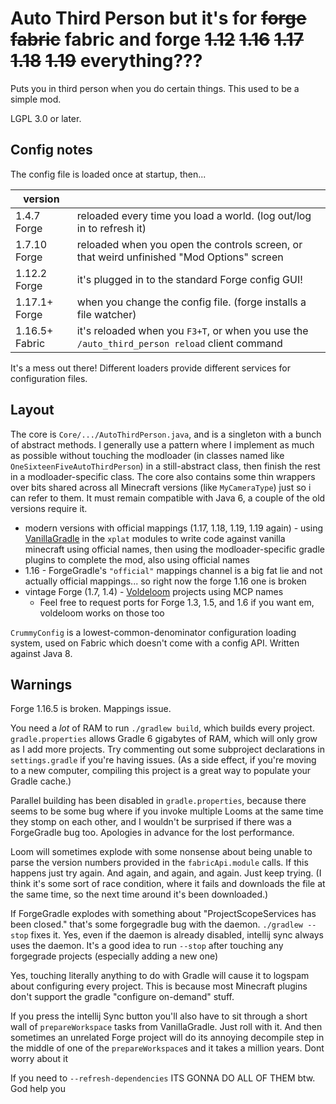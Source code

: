 # Auto Third Person but it's for ~~forge~~ ~~fabric~~ fabric and forge ~~1.12~~ ~~1.16~~ ~~1.17~~ ~~1.18~~ ~~1.19~~ everything???

Puts you in third person when you do certain things. This used to be a simple mod.

LGPL 3.0 or later.

## Config notes

The config file is loaded once at startup, then...

|version||
|---|---|
|1.4.7 Forge|reloaded every time you load a world. (log out/log in to refresh it)|
|1.7.10 Forge|reloaded when you open the controls screen, or that weird unfinished "Mod Options" screen|
|1.12.2 Forge|it's plugged in to the standard Forge config GUI!|
|1.17.1+ Forge|when you change the config file. (forge installs a file watcher)|
|1.16.5+ Fabric|it's reloaded when you `F3+T`, or when you use the `/auto_third_person reload` client command|

It's a mess out there! Different loaders provide different services for configuration files.

## Layout

The core is `Core/.../AutoThirdPerson.java`, and is a singleton with a bunch of abstract methods. I generally use a pattern where I implement as much as possible without touching the modloader (in classes named like `OneSixteenFiveAutoThirdPerson`) in a still-abstract class, then finish the rest in a modloader-specific class. The core also contains some thin wrappers over bits shared across all Minecraft versions (like `MyCameraType`) just so i can refer to them. It must remain compatible with Java 6, a couple of the old versions require it.

* modern versions with official mappings (1.17, 1.18, 1.19, 1.19 again) - using [VanillaGradle](https://github.com/SpongePowered/VanillaGradle/) in the `xplat` modules to write code against vanilla minecraft using official names, then using the modloader-specific gradle plugins to complete the mod, also using official names
* 1.16 - ForgeGradle's `"official"` mappings channel is a big fat lie and not actually official mappings... so right now the forge 1.16 one is broken
* vintage Forge (1.7, 1.4) - [Voldeloom](https://github.com/CrackedPolishedBlackstoneBricksMC/voldeloom/) projects using MCP names
  * Feel free to request ports for Forge 1.3, 1.5, and 1.6 if you want em, voldeloom works on those too

`CrummyConfig` is a lowest-common-denominator configuration loading system, used on Fabric which doesn't come with a config API. Written against Java 8.

## Warnings

Forge 1.16.5 is broken. Mappings issue.

You need a *lot* of RAM to run `./gradlew build`, which builds every project. `gradle.properties` allows Gradle 6 gigabytes of RAM, which will only grow as I add more projects. Try commenting out some subproject declarations in `settings.gradle` if you're having issues. (As a side effect, if you're moving to a new computer, compiling this project is a great way to populate your Gradle cache.)

Parallel building has been disabled in `gradle.properties`, because there seems to be some bug where if you invoke multiple Looms at the same time they stomp on each other, and I wouldn't be surprised if there was a ForgeGradle bug too. Apologies in advance for the lost performance.

Loom will sometimes explode with some nonsense about being unable to parse the version numbers provided in the `fabricApi.module` calls. If this happens just try again. And again, and again, and again. Just keep trying. (I think it's some sort of race condition, where it fails and downloads the file at the same time, so the next time around it's been downloaded.)

If ForgeGradle explodes with something about "ProjectScopeServices has been closed." that's some forgegradle bug with the daemon. `./gradlew --stop` fixes it. Yes, even if the daemon is already disabled, intellij sync always uses the daemon. It's a good idea to run `--stop` after touching any forgegrade projects (especially adding a new one)

Yes, touching literally anything to do with Gradle will cause it to logspam about configuring every project. This is because most Minecraft plugins don't support the gradle "configure on-demand" stuff.

If you press the intellij Sync button you'll also have to sit through a short wall of `prepareWorkspace` tasks from VanillaGradle. Just roll with it. And then sometimes an unrelated Forge project will do its annoying decompile step in the middle of one of the `prepareWorkspace`s and it takes a million years. Dont worry about it

If you need to `--refresh-dependencies` ITS GONNA DO ALL OF THEM btw. God help you